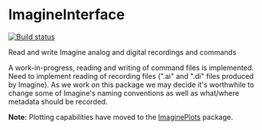 # ImagineInterface
[![Build status](https://ci.appveyor.com/api/projects/status/obywii010u9stx5f/branch/master?svg=true)](https://ci.appveyor.com/project/Cody-G/imagineinterface/branch/master)

Read and write Imagine analog and digital recordings and commands

A work-in-progress, reading and writing of command files is implemented.  Need to implement reading of recording files (".ai" and ".di" files produced by Imagine).  As we work on this package we may decide it's worthwhile to change some of Imagine's naming conventions as well as what/where metadata should be recorded.

**Note:** Plotting capabilities have moved to the [ImaginePlots](https://github.com/HolyLab/ImaginePlots) package.
